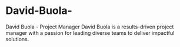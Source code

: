 # David-Buola-
David Buola - Project Manager David Buola is a results-driven project manager with a passion for leading diverse teams to deliver impactful solutions.
